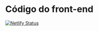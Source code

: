 # Código do front-end 

[![Netlify Status](https://api.netlify.com/api/v1/badges/2fec6b65-862d-4a86-aa67-057ffd8ca400/deploy-status)](https://app.netlify.com/sites/pedantic-knuth-1a189b/deploys)




